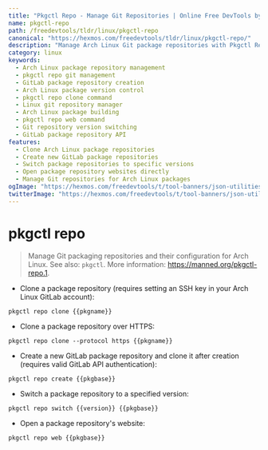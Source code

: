 ```yaml
---
title: "Pkgctl Repo - Manage Git Repositories | Online Free DevTools by Hexmos"
name: pkgctl-repo
path: /freedevtools/tldr/linux/pkgctl-repo
canonical: "https://hexmos.com/freedevtools/tldr/linux/pkgctl-repo/"
description: "Manage Arch Linux Git package repositories with Pkgctl Repo. Clone, create, switch versions, and open repository websites. Free online tool, no registration required."
category: linux
keywords:
  - Arch Linux package repository management
  - pkgctl repo git management
  - GitLab package repository creation
  - Arch Linux package version control
  - pkgctl repo clone command
  - Linux git repository manager
  - Arch Linux package building
  - pkgctl repo web command
  - Git repository version switching
  - GitLab package repository API
features:
  - Clone Arch Linux package repositories
  - Create new GitLab package repositories
  - Switch package repositories to specific versions
  - Open package repository websites directly
  - Manage Git repositories for Arch Linux packages
ogImage: "https://hexmos.com/freedevtools/t/tool-banners/json-utilities-banner.png"
twitterImage: "https://hexmos.com/freedevtools/t/tool-banners/json-utilities-banner.png"
---
```


# pkgctl repo

> Manage Git packaging repositories and their configuration for Arch Linux.
> See also: `pkgctl`.
> More information: <https://manned.org/pkgctl-repo.1>.

- Clone a package repository (requires setting an SSH key in your Arch Linux GitLab account):

`pkgctl repo clone {{pkgname}}`

- Clone a package repository over HTTPS:

`pkgctl repo clone --protocol https {{pkgname}}`

- Create a new GitLab package repository and clone it after creation (requires valid GitLab API authentication):

`pkgctl repo create {{pkgbase}}`

- Switch a package repository to a specified version:

`pkgctl repo switch {{version}} {{pkgbase}}`

- Open a package repository's website:

`pkgctl repo web {{pkgbase}}`
